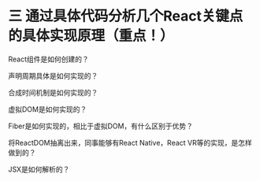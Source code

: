 # 三 通过具体代码分析几个React关键点的具体实现原理（重点！）

React组件是如何创建的？

声明周期具体是如何实现的？

合成时间机制是如何实现的？

虚拟DOM是如何实现的？

Fiber是如何实现的，相比于虚拟DOM，有什么区别于优势？

将ReactDOM抽离出来，同事能够有React Native，React VR等的实现，是怎样做到的？

JSX是如何解析的？